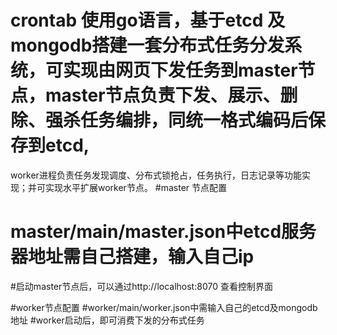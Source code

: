 # crontab 使用go语言，基于etcd 及mongodb搭建一套分布式任务分发系统，可实现由网页下发任务到master节点，master节点负责下发、展示、删除、强杀任务编排，同统一格式编码后保存到etcd,
worker进程负责任务发现调度、分布式锁抢占，任务执行，日志记录等功能实现；并可实现水平扩展worker节点。
#master 节点配置
# master/main/master.json中etcd服务器地址需自己搭建，输入自己ip
#启动master节点后，可以通过http://localhost:8070 查看控制界面

#worker节点配置
#worker/main/worker.json中需输入自己的etcd及mongodb地址
#worker启动后，即可消费下发的分布式任务
